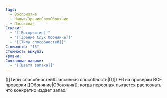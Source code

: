 ```yaml
---
tags:
  - Восприятие
  - Навык/ЗрениеСлухОбоняние
  - Пассивная
Ссылки:
  - "[[Восприятие]]"
  - "[[Зрение Слух Обоняние]]"
  - "[[Типы способностей]]"
Стоимость: "15"
Стоимость выкупа: 
Уровни: 
Связанные навыки:
  - "[[Цвета запаха]]"
---
```

([[Типы способностей#Пассивная способность|П]]) +6 на проверки ВСЕ проверки [[Обоняние|Обоняния]], когда персонаж пытается распознать что конкретно издает запах.